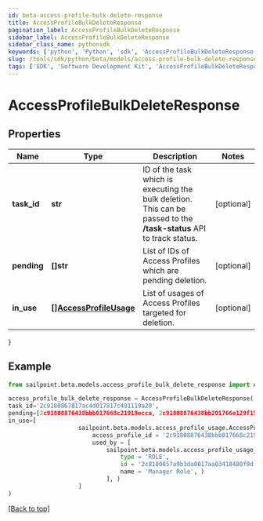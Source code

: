 ```yaml
---
id: beta-access-profile-bulk-delete-response
title: AccessProfileBulkDeleteResponse
pagination_label: AccessProfileBulkDeleteResponse
sidebar_label: AccessProfileBulkDeleteResponse
sidebar_class_name: pythonsdk
keywords: ['python', 'Python', 'sdk', 'AccessProfileBulkDeleteResponse', 'BetaAccessProfileBulkDeleteResponse'] 
slug: /tools/sdk/python/beta/models/access-profile-bulk-delete-response
tags: ['SDK', 'Software Development Kit', 'AccessProfileBulkDeleteResponse', 'BetaAccessProfileBulkDeleteResponse']
---
```


# AccessProfileBulkDeleteResponse


## Properties

Name | Type | Description | Notes
------------ | ------------- | ------------- | -------------
**task_id** | **str** | ID of the task which is executing the bulk deletion. This can be passed to the **/task-status** API to track status. | [optional] 
**pending** | **[]str** | List of IDs of Access Profiles which are pending deletion. | [optional] 
**in_use** | [**[]AccessProfileUsage**](access-profile-usage) | List of usages of Access Profiles targeted for deletion. | [optional] 
}

## Example

```python
from sailpoint.beta.models.access_profile_bulk_delete_response import AccessProfileBulkDeleteResponse

access_profile_bulk_delete_response = AccessProfileBulkDeleteResponse(
task_id='2c9180867817ac4d017817c491119a20',
pending=[2c91808876438bbb017668c21919ecca, 2c91808876438bb201766e129f151816],
in_use=[
                    sailpoint.beta.models.access_profile_usage.AccessProfileUsage(
                        access_profile_id = '2c91808876438bbb017668c21919ecca', 
                        used_by = [
                            sailpoint.beta.models.access_profile_usage_used_by_inner.AccessProfileUsage_usedBy_inner(
                                type = 'ROLE', 
                                id = '2c8180857a9b3da0017aa03418480f9d', 
                                name = 'Manager Role', )
                            ], )
                    ]
)

```
[[Back to top]](#) 

